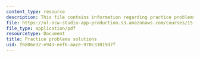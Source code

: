 ```yaml
---
content_type: resource
description: This file contains information regarding practice problems solutions.
file: https://ol-ocw-studio-app-production.s3.amazonaws.com/courses/15-053-optimization-methods-in-management-science-spring-2013/f6806e32e943eef6aace970c33019d7f_MIT15_053S13_pspracticesol.pdf
file_type: application/pdf
resourcetype: Document
title: Practice problems solutions
uid: f6806e32-e943-eef6-aace-970c33019d7f
---
```

